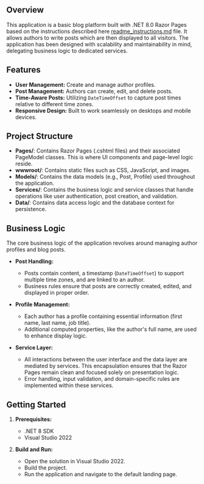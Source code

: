 ## Overview

This application is a basic blog platform built with .NET 8.0 Razor Pages
based on the instructions described here [readme_instructions.md](readme_instructions.md) file.
It allows authors to write posts which are then displayed to all visitors. 
The application has been designed with scalability and maintainability in mind, 
delegating business logic to dedicated services.

## Features

- **User Management:** Create and manage author profiles.
- **Post Management:** Authors can create, edit, and delete posts.
- **Time-Aware Posts:** Utilizing `DateTimeOffset` to capture post times relative to different time zones.
- **Responsive Design:** Built to work seamlessly on desktops and mobile devices.

## Project Structure

- **Pages/**: Contains Razor Pages (.cshtml files) and their associated PageModel classes. This is where UI components and page-level logic reside.
- **wwwroot/**: Contains static files such as CSS, JavaScript, and images.
- **Models/**: Contains the data models (e.g., Post, Profile) used throughout the application.
- **Services/**: Contains the business logic and service classes that handle operations like user authentication, post creation, and validation.
- **Data/**: Contains data access logic and the database context for persistence.

## Business Logic

The core business logic of the application revolves around managing author profiles and blog posts. 

- **Post Handling:**  
  - Posts contain content, a timestamp (`DateTimeOffset`) to support multiple time zones, and are linked to an author.
  - Business rules ensure that posts are correctly created, edited, and displayed in proper order.

- **Profile Management:**  
  - Each author has a profile containing essential information (first name, last name, job title).
  - Additional computed properties, like the author's full name, are used to enhance display logic.

- **Service Layer:**  
  - All interactions between the user interface and the data layer are mediated by services. This encapsulation ensures that the Razor Pages remain clean and focused solely on presentation logic.
  - Error handling, input validation, and domain-specific rules are implemented within these services.

## Getting Started

1. **Prerequisites:**
   - .NET 8 SDK
   - Visual Studio 2022
  
2. **Build and Run:**
   - Open the solution in Visual Studio 2022.
   - Build the project.
   - Run the application and navigate to the default landing page.